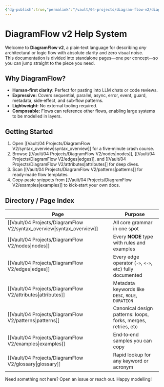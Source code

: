 ```yaml
---
{"dg-publish":true,"permalink":"/vault/04-projects/diagram-flow-v2/diagram-flow-v2-help-documentation/","tags":["gardenEntry"]}
---
```


# DiagramFlow v2 Help System

Welcome to **DiagramFlow v2**, a plain‑text language for describing *any* architectural or logic flow with absolute clarity and zero visual noise.  
This documentation is divided into standalone pages—one per concept—so you can jump straight to the piece you need.

## Why DiagramFlow?
* **Human‑first clarity:** Perfect for pasting into LLM chats or code reviews.  
* **Expressive:** Covers sequential, parallel, async, error, event, guard, metadata, side‑effect, and sub‑flow patterns.  
* **Lightweight:** No external tooling required.  
* **Composable:** Flows can reference other flows, enabling large systems to be modelled in layers.

## Getting Started
1. Open [[Vault/04 Projects/DiagramFlow V2/syntax_overview\|syntax_overview]] for a five‑minute crash course.  
2. Browse [[Vault/04 Projects/DiagramFlow V2/nodes\|nodes]], [[Vault/04 Projects/DiagramFlow V2/edges\|edges]], and [[Vault/04 Projects/DiagramFlow V2/attributes\|attributes]] for deep dives.  
3. Scan [[Vault/04 Projects/DiagramFlow V2/patterns\|patterns]] for ready‑made flow templates.  
4. Copy‑paste snippets from [[Vault/04 Projects/DiagramFlow V2/examples\|examples]] to kick‑start your own docs.

## Directory / Page Index
| Page                                                    | Purpose                                                       |
| ------------------------------------------------------- | ------------------------------------------------------------- |
| [[Vault/04 Projects/DiagramFlow V2/syntax_overview\|syntax_overview]]                                     | All core grammar in one spot                                  |
| [[Vault/04 Projects/DiagramFlow V2/nodes\|nodes]]                                               | Every **NODE** type with rules and examples                   |
| [[Vault/04 Projects/DiagramFlow V2/edges\|edges]]                                               | Every edge operator (`->`, `<->`, etc) fully documented       |
| [[Vault/04 Projects/DiagramFlow V2/attributes\|attributes]]                                          | Metadata keywords like `DESC`, `ROLE`, `DURATION`             |
| [[Vault/04 Projects/DiagramFlow V2/patterns\|patterns]]                                            | Canonical design patterns: loops, forks, merges, retries, etc |
| [[Vault/04 Projects/DiagramFlow V2/examples\|examples]] | End‑to‑end samples you can copy                               |
| [[Vault/04 Projects/DiagramFlow V2/glossary\|glossary]]                                            | Rapid lookup for any keyword or acronym                       |

Need something not here? Open an issue or reach out. Happy modelling!
